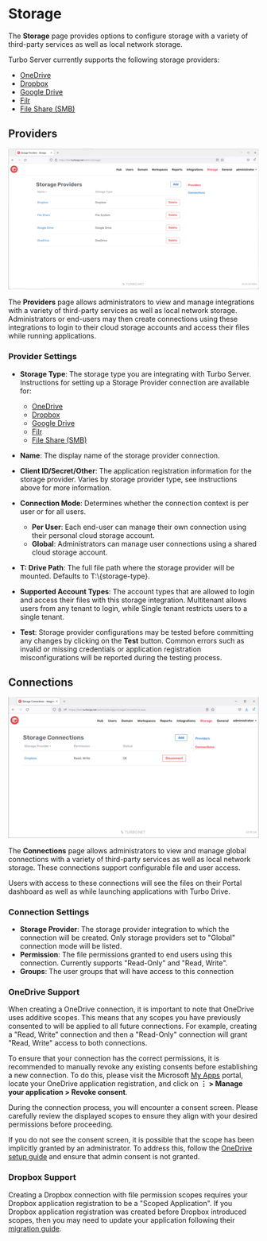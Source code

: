 # Storage

The **Storage** page provides options to configure storage with a variety of third-party services as well as local network storage.

Turbo Server currently supports the following storage providers:

- [OneDrive](/server/cloud-storage/onedrive)
- [Dropbox](/server/cloud-storage/dropbox)
- [Google Drive](/server/cloud-storage/google-drive)
- [Filr](/server/cloud-storage/filr)
- [File Share (SMB)](/server/cloud-storage/file-share)

## Providers

![storage-providers](/images/storage-providers.png)

The **Providers** page allows administrators to view and manage integrations with a variety of third-party services as well as local network storage. Administrators or end-users may then create connections using these integrations to login to their cloud storage accounts and access their files while running applications.

### Provider Settings

- **Storage Type**: The storage type you are integrating with Turbo Server. Instructions for setting up a Storage Provider connection are available for:

  - [OneDrive](/server/cloud-storage/onedrive)
  - [Dropbox](/server/cloud-storage/dropbox)
  - [Google Drive](/server/cloud-storage/google-drive)
  - [Filr](/server/cloud-storage/filr)
  - [File Share (SMB)](/server/cloud-storage/file-share)

- **Name**: The display name of the storage provider connection.
- **Client ID/Secret/Other**: The application registration information for the storage provider. Varies by storage provider type, see instructions above for more information.
- **Connection Mode**: Determines whether the connection context is per user or for all users.
  - **Per User**: Each end-user can manage their own connection using their personal cloud storage account.
  - **Global**: Administrators can manage user connections using a shared cloud storage account.
- **T: Drive Path**: The full file path where the storage provider will be mounted. Defaults to T:\\{storage-type}.
- **Supported Account Types**: The account types that are allowed to login and access their files with this storage integration. Multitenant allows users from any tenant to login, while Single tenant restricts users to a single tenant.
- **Test**: Storage provider configurations may be tested before committing any changes by clicking on the **Test** button. Common errors such as invalid or missing credentials or application registration misconfigurations will be reported during the testing process.

## Connections

![Global Storage Connections](/images/global-storage-connections.png)

The **Connections** page allows administrators to view and manage global connections with a variety of third-party services as well as local network storage. These connections support configurable file and user access.

Users with access to these connections will see the files on their Portal dashboard as well as while launching applications with Turbo Drive.

### Connection Settings

- **Storage Provider**: The storage provider integration to which the connection will be created. Only storage providers set to "Global" connection mode will be listed.
- **Permission**: The file permissions granted to end users using this connection. Currently supports "Read-Only" and "Read, Write".
- **Groups**: The user groups that will have access to this connection

### OneDrive Support

When creating a OneDrive connection, it is important to note that OneDrive uses additive scopes. This means that any scopes you have previously consented to will be applied to all future connections. For example, creating a "Read, Write" connection and then a "Read-Only" connection will grant "Read, Write" access to both connections.

To ensure that your connection has the correct permissions, it is recommended to manually revoke any existing consents before establishing a new connection. To do this, please visit the Microsoft [My Apps](https://myapps.microsoft.com/) portal, locate your OneDrive application registration, and click on **⋮ > Manage your application > Revoke consent**.

During the connection process, you will encounter a consent screen. Please carefully review the displayed scopes to ensure they align with your desired permissions before proceeding.

If you do not see the consent screen, it is possible that the scope has been implicitly granted by an administrator. To address this, follow the [OneDrive setup guide](/server/cloud-storage/onedrive) and ensure that admin consent is not granted.

### Dropbox Support

Creating a Dropbox connection with file permission scopes requires your Dropbox application registration to be a "Scoped Application". If you Dropbox application registration was created before Dropbox introduced scopes, then you may need to update your application following their [migration guide](https://dropbox.tech/developers/migrating-app-permissions-and-access-tokens).
